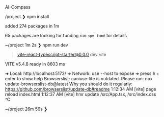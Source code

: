 AI-Compass

/project
❯ npm install

added 274 packages in 1m

65 packages are looking for funding
  run `npm fund` for details

~/project 1m 2s
❯ npm run dev

> vite-react-typescript-starter@0.0.0 dev
> vite


  VITE v5.4.8  ready in 8603 ms

  ➜  Local:   http://localhost:5173/
  ➜  Network: use --host to expose
  ➜  press h + enter to show help
Browserslist: caniuse-lite is outdated. Please run:
  npx update-browserslist-db@latest
  Why you should do it regularly: https://github.com/browserslist/update-db#readme
1:12:34 AM [vite] page reload index.html
1:12:37 AM [vite] hmr update /src/App.tsx, /src/index.css
^C

~/project 26m 56s
❯ 
